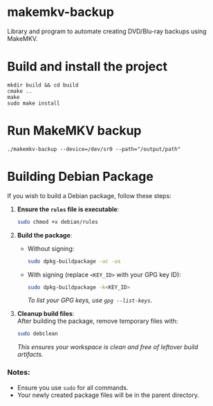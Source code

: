 # makemkv-backup
Library and program to automate creating DVD/Blu-ray backups using MakeMKV.

# Build and install the project
```shell
mkdir build && cd build
cmake ..
make
sudo make install
```

# Run MakeMKV backup
```shell
./makemkv-backup --device=/dev/sr0 --path="/output/path"
```

# Building Debian Package
If you wish to build a Debian package, follow these steps:

1. **Ensure the `rules` file is executable**:  
   ```bash
   sudo chmod +x debian/rules
   ```

2. **Build the package**:  
   - Without signing:  
     ```bash
     sudo dpkg-buildpackage -uc -us
     ```
   - With signing (replace `<KEY_ID>` with your GPG key ID):  
     ```bash
     sudo dpkg-buildpackage -k<KEY_ID>
     ```
     *To list your GPG keys, use `gpg --list-keys`.*

3. **Cleanup build files**:  
   After building the package, remove temporary files with:  
   ```bash
   sudo debclean
   ```
   *This ensures your workspace is clean and free of leftover build artifacts.*

### Notes:
- Ensure you use `sudo` for all commands.
- Your newly created package files will be in the parent directory.
